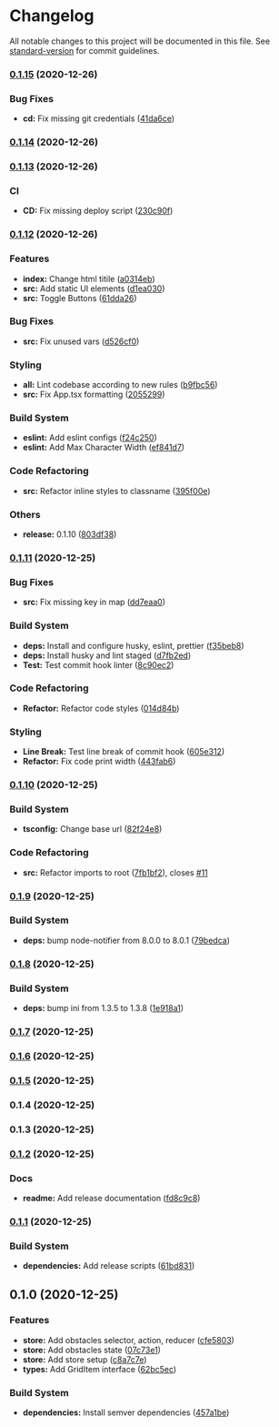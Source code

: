 # Changelog

All notable changes to this project will be documented in this file. See [standard-version](https://github.com/conventional-changelog/standard-version) for commit guidelines.

### [0.1.15](https://github.com/ticklepoke/pathfinding/compare/v0.1.14...v0.1.15) (2020-12-26)


### Bug Fixes

* **cd:** Fix missing git credentials ([41da6ce](https://github.com/ticklepoke/pathfinding/commit/41da6ce83c454c593a921cabc8fa556e38d088ab))

### [0.1.14](https://github.com/ticklepoke/pathfinding/compare/v0.1.13...v0.1.14) (2020-12-26)

### [0.1.13](https://github.com/ticklepoke/pathfinding/compare/v0.1.11...v0.1.13) (2020-12-26)


### CI

* **CD:** Fix missing deploy script ([230c90f](https://github.com/ticklepoke/pathfinding/commit/230c90f0bfb21e87650ff0f068bcfd269630a47f))

### [0.1.12](https://github.com/ticklepoke/pathfinding/compare/v0.1.11...v0.1.12) (2020-12-26)


### Features

* **index:** Change html titile ([a0314eb](https://github.com/ticklepoke/pathfinding/commit/a0314eb93584ac04b42f31079381b6b9ef607a35))
* **src:** Add static UI elements ([d1ea030](https://github.com/ticklepoke/pathfinding/commit/d1ea030d7607f2431fb05724f7d7d7f6d93561d3))
* **src:** Toggle Buttons ([61dda26](https://github.com/ticklepoke/pathfinding/commit/61dda26c231703ccb0bf97c9d85ba3dea8ecf763))


### Bug Fixes

* **src:** Fix unused vars ([d526cf0](https://github.com/ticklepoke/pathfinding/commit/d526cf0e2cfe4c7c7136ad522ad9e2852790994d))


### Styling

* **all:** Lint codebase according to new rules ([b9fbc56](https://github.com/ticklepoke/pathfinding/commit/b9fbc56c01f69ea6d0aef97461769d8abbc1cb87))
* **src:** Fix App.tsx formatting ([2055299](https://github.com/ticklepoke/pathfinding/commit/2055299af5a19fd9a6e35dd3b97ed5792af3eef7))


### Build System

* **eslint:** Add eslint configs ([f24c250](https://github.com/ticklepoke/pathfinding/commit/f24c250ce8481cc8e9a9d3df83fee3d2bfc14c12))
* **eslint:** Add Max Character Width ([ef841d7](https://github.com/ticklepoke/pathfinding/commit/ef841d74025cb9fcf79061c1621ea3fc1f9e2377))


### Code Refactoring

* **src:** Refactor inline styles to classname ([395f00e](https://github.com/ticklepoke/pathfinding/commit/395f00e8defd36d98747c9134bb272b9f80ad451))


### Others

* **release:** 0.1.10 ([803df38](https://github.com/ticklepoke/pathfinding/commit/803df38e67bf90b83468b158aa803cf2eca34666))

### [0.1.11](https://github.com/ticklepoke/pathfinding/compare/v0.1.10...v0.1.11) (2020-12-25)


### Bug Fixes

* **src:** Fix missing key in map ([dd7eaa0](https://github.com/ticklepoke/pathfinding/commit/dd7eaa0e4ac90a900e30474e2000ec4ec7a957ad))


### Build System

* **deps:** Install and configure husky, eslint, prettier ([f35beb8](https://github.com/ticklepoke/pathfinding/commit/f35beb86e81c3a8d777581425f6059bf7c375d3a))
* **deps:** Install husky and lint staged ([d7fb2ed](https://github.com/ticklepoke/pathfinding/commit/d7fb2ed5f435372f81ca47d08de99431a0d6c10e))
* **Test:** Test commit hook linter ([8c90ec2](https://github.com/ticklepoke/pathfinding/commit/8c90ec2d865b1f72330aafb83844ee60f3dacf99))


### Code Refactoring

* **Refactor:** Refactor code styles ([014d84b](https://github.com/ticklepoke/pathfinding/commit/014d84b1b56fe07b24aca53a3122f76439bb0e31))


### Styling

* **Line Break:** Test line break of commit hook ([605e312](https://github.com/ticklepoke/pathfinding/commit/605e3126b5820d5690c047bfe365e54b4532ae6c))
* **Refactor:** Fix code print width ([443fab6](https://github.com/ticklepoke/pathfinding/commit/443fab65e3f56e3496fbc29f7a6cea567350288f))

### [0.1.10](https://github.com/ticklepoke/pathfinding/compare/v0.1.9...v0.1.10) (2020-12-25)


### Build System

* **tsconfig:** Change base url ([82f24e8](https://github.com/ticklepoke/pathfinding/commit/82f24e8e2b5d7a919e4f9b623544a1781a5a9cd9))


### Code Refactoring

* **src:** Refactor imports to root ([7fb1bf2](https://github.com/ticklepoke/pathfinding/commit/7fb1bf2714ee2f720d6e2e4d9f4fc5b11cf3ec73)), closes [#11](https://github.com/ticklepoke/pathfinding/issues/11)

### [0.1.9](https://github.com/ticklepoke/pathfinding/compare/v0.1.8...v0.1.9) (2020-12-25)


### Build System

* **deps:** bump node-notifier from 8.0.0 to 8.0.1 ([79bedca](https://github.com/ticklepoke/pathfinding/commit/79bedca7464c296b25f529ccafbf01073c2fe477))

### [0.1.8](https://github.com/ticklepoke/pathfinding/compare/v0.1.7...v0.1.8) (2020-12-25)


### Build System

* **deps:** bump ini from 1.3.5 to 1.3.8 ([1e918a1](https://github.com/ticklepoke/pathfinding/commit/1e918a1220932fa8285df549294ca4fa7398c736))

### [0.1.7](https://github.com/ticklepoke/pathfinding/compare/v0.1.6...v0.1.7) (2020-12-25)

### [0.1.6](https://github.com/ticklepoke/pathfinding/compare/v0.1.5...v0.1.6) (2020-12-25)

### [0.1.5](https://github.com/ticklepoke/pathfinding/compare/v0.1.4...v0.1.5) (2020-12-25)

### 0.1.4 (2020-12-25)

### 0.1.3 (2020-12-25)

### [0.1.2](https://github.com/ticklepoke/pathfinding/compare/v0.1.1...v0.1.2) (2020-12-25)


### Docs

* **readme:** Add release documentation ([fd8c9c8](https://github.com/ticklepoke/pathfinding/commit/fd8c9c81e8cdb95911a65b61f87be78317eac9e2))

### [0.1.1](https://github.com/ticklepoke/pathfinding/compare/v0.1.0...v0.1.1) (2020-12-25)


### Build System

* **dependencies:** Add release scripts ([61bd831](https://github.com/ticklepoke/pathfinding/commit/61bd831a5809152cabc1387a9cf5ccd42402d0e0))

## 0.1.0 (2020-12-25)


### Features

* **store:** Add obstacles selector, action, reducer ([cfe5803](https://github.com/ticklepoke/pathfinding/commit/cfe5803ee640548684191d8f60035d1338adb596))
* **store:** Add obstacles state ([07c73e1](https://github.com/ticklepoke/pathfinding/commit/07c73e13785b8227d7edbd0bf85cb048e73912d8))
* **store:** Add store setup ([c8a7c7e](https://github.com/ticklepoke/pathfinding/commit/c8a7c7e82a990acaa18a22a75b9298e96b6ffe45))
* **types:** Add GridItem interface ([62bc5ec](https://github.com/ticklepoke/pathfinding/commit/62bc5ecbbafc5394c069fd2aa2549c9714970540))


### Build System

* **dependencies:** Install semver dependencies ([457a1be](https://github.com/ticklepoke/pathfinding/commit/457a1beb13747bef33273d7e987688671687d9d2))

